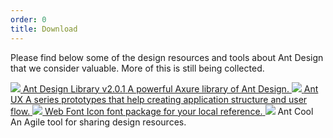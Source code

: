 ```yaml
---
order: 0
title: Download
---
```


Please find below some of the design resources and tools about Ant Design that we consider valuable. More of this is still being collected.

<div class="resource-cards">
<a target="_blank" href="http://library.ant.design" class="resource-card">
  <img src="https://os.alipayobjects.com/rmsportal/cnmjGfbBWUZPFiO.png">
  <span class="resource-card-content">
    <span class="resource-card-title">Ant Design Library v2.0.1</span>
    <span class="resource-card-description">A powerful Axure library of Ant Design.</span>
  </span>
</a>
<a target="_blank" href="http://ux.ant.design" class="resource-card">
  <img src="https://os.alipayobjects.com/rmsportal/yfTqrQuSKcqBDLY.png">
  <span class="resource-card-content">
    <span class="resource-card-title">Ant UX</span>
    <span class="resource-card-description">A series prototypes that help creating application structure and user flow.</span>
  </span>
</a>
<a target="_blank" href="https://github.com/rubix-design/rubix-design/releases/download/resource/iconfont-2.x.zip" class="resource-card">
  <img src="https://os.alipayobjects.com/rmsportal/UEpOFKUQTZaUfnW.png">
  <span class="resource-card-content">
    <span class="resource-card-title">Web Font</span>
    <span class="resource-card-description">Icon font package for your local reference.</span>
  </span>
</a>
<a target="_blank" class="resource-card disabled">
  <img src="https://os.alipayobjects.com/rmsportal/CxXbSpIXckHOtWl.png">
  <span class="resource-card-content">
    <span class="resource-card-title">Ant Cool</span>
    <span class="resource-card-description">An Agile tool for sharing design resources.</span>
  </span>
</a>
</div>
